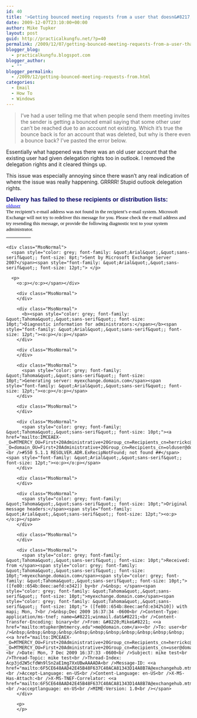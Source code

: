 ```yaml
---
id: 40
title: '>Getting bounced meeting requests from a user that doesn&#8217;t exist'
date: 2009-12-07T23:10:00+00:00
author: Mike Tupker
layout: post
guid: http://practicalkungfu.net/?p=40
permalink: /2009/12/07/getting-bounced-meeting-requests-from-a-user-that-doesnt-exist/
blogger_blog:
  - practicalkungfu.blogspot.com
blogger_author:
  - ""
blogger_permalink:
  - /2009/12/getting-bounced-meeting-requests-from.html
categories:
  - Email
  - How To
  - Windows
---
```

>I&#8217;ve had a user telling me that when people send them meeting invites the sender is getting a bounced email saying that some other user can&#8217;t be reached due to an account not existing. Which it&#8217;s true the bounce back is for an account that was deleted, but why is there even a bounce back? I&#8217;ve pasted the error below.

Essentially what happened was there was an old user account that the existing user had given delegation rights too in outlook. I removed the delegation rights and it cleared things up.

This issue was especially annoying since there wasn&#8217;t any real indication of where the issue was really happening. GRRRR! Stupid outlook delegation rights.

<meta content="text/html; charset=utf-8" http-equiv="Content-Type" />
</meta>

<meta content="Word.Document" name="ProgId" />
</meta>

<meta content="Microsoft Word 12" name="Generator" />
</meta>

<meta content="Microsoft Word 12" name="Originator" />
</meta>

<link href="file:///C:%5CUsers%5Cmtupker%5CAppData%5CLocal%5CTemp%5Cmsohtmlclip1%5C01%5Cclip_filelist.xml" rel="File-List" />
</link>

<link href="file:///C:%5CUsers%5Cmtupker%5CAppData%5CLocal%5CTemp%5Cmsohtmlclip1%5C01%5Cclip_themedata.thmx" rel="themeData" />
</link>

<link href="file:///C:%5CUsers%5Cmtupker%5CAppData%5CLocal%5CTemp%5Cmsohtmlclip1%5C01%5Cclip_colorschememapping.xml" rel="colorSchemeMapping" />
</link> 



<div class="MsoNormal">
  <b><span style="color: #000066; font-family: &quot;Arial&quot;,&quot;sans-serif&quot;; font-size: 12pt;">Delivery has failed to these recipients or distribution lists:</span></b><span style="font-family: &quot;Arial&quot;,&quot;sans-serif&quot;; font-size: 12pt;"><o:p></o:p></span>
</div>

<div class="MsoNormal">
</div>

<div class="MsoNormal">
  <span style="color: black; font-family: &quot;Tahoma&quot;,&quot;sans-serif&quot;; font-size: 10pt;"><a href="mailto:IMCEAEX-_O%3DMTMERCY_OU%3DFirst%2B20Administrative%2B20Group_cn%3DRecipients_cn%3Dherrickc@mtmercy.edu"><span style="color: blue;">olduser</span></a><br />The recipient&#8217;s e-mail address was not found in the recipient&#8217;s e-mail system. Microsoft Exchange will not try to redeliver this message for you. Please check the e-mail address and try resending this message, or provide the following diagnostic text to your system administrator.</span><span style="font-family: &quot;Arial&quot;,&quot;sans-serif&quot;; font-size: 12pt;"><o:p></o:p></span>
</div>

<div class="MsoNormal">
</div>

<div class="MsoNormal" style="text-align: justify;">
  <u><span style="font-family: &quot;Courier New&quot;; font-size: 12pt;">&nbsp; _____ </p> 
  
  <p>
    <o:p></o:p></span></u></div> 
    
    <div class="MsoNormal">
      <span style="color: grey; font-family: &quot;Arial&quot;,&quot;sans-serif&quot;; font-size: 8pt;">Sent by Microsoft Exchange Server 2007</span><span style="font-family: &quot;Arial&quot;,&quot;sans-serif&quot;; font-size: 12pt;"> </p> 
      
      <p>
        <o:p></o:p></span></div> 
        
        <div class="MsoNormal">
        </div>
        
        <div class="MsoNormal">
          <b><span style="color: grey; font-family: &quot;Tahoma&quot;,&quot;sans-serif&quot;; font-size: 10pt;">Diagnostic information for administrators:</span></b><span style="font-family: &quot;Arial&quot;,&quot;sans-serif&quot;; font-size: 12pt;"><o:p></o:p></span>
        </div>
        
        <div class="MsoNormal">
        </div>
        
        <div class="MsoNormal">
          <span style="color: grey; font-family: &quot;Tahoma&quot;,&quot;sans-serif&quot;; font-size: 10pt;">Generating server: myexchange.domain.com</span><span style="font-family: &quot;Arial&quot;,&quot;sans-serif&quot;; font-size: 12pt;"><o:p></o:p></span>
        </div>
        
        <div class="MsoNormal">
        </div>
        
        <div class="MsoNormal">
          <span style="color: grey; font-family: &quot;Tahoma&quot;,&quot;sans-serif&quot;; font-size: 10pt;"><a href="mailto:IMCEAEX-_O=MTMERCY_OU=First+20Administrative+20Group_cn=Recipients_cn=herrickc@mtmercy.edu">IMCEAEX-_O=domain_OU=First+20Administrative+20Group_cn=Recipients_cn=olduser@domain.com</a><br />#550 5.1.1 RESOLVER.ADR.ExRecipNotFound; not found ##</span><span style="font-family: &quot;Arial&quot;,&quot;sans-serif&quot;; font-size: 12pt;"><o:p></o:p></span>
        </div>
        
        <div class="MsoNormal">
        </div>
        
        <div class="MsoNormal">
          <span style="color: grey; font-family: &quot;Tahoma&quot;,&quot;sans-serif&quot;; font-size: 10pt;">Original message headers:</span><span style="font-family: &quot;Arial&quot;,&quot;sans-serif&quot;; font-size: 12pt;"><o:p></o:p></span>
        </div>
        
        <div class="MsoNormal">
        </div>
        
        <div class="MsoNormal">
          <span style="color: grey; font-family: &quot;Tahoma&quot;,&quot;sans-serif&quot;; font-size: 10pt;">Received: from </span><span style="color: grey; font-family: &quot;Tahoma&quot;,&quot;sans-serif&quot;; font-size: 10pt;">myexchange.domain.com</span><span style="color: grey; font-family: &quot;Tahoma&quot;,&quot;sans-serif&quot;; font-size: 10pt;"> ([fe80::654b:8eec:aefd:e342]) by<br />&nbsp; </span><span style="color: grey; font-family: &quot;Tahoma&quot;,&quot;sans-serif&quot;; font-size: 10pt;">myexchange.domain.com</span><span style="color: grey; font-family: &quot;Tahoma&quot;,&quot;sans-serif&quot;; font-size: 10pt;"> ([fe80::654b:8eec:aefd:e342%10]) with mapi; Mon, 7<br />&nbsp;Dec 2009 16:37:34 -0600<br />Content-Type: application/ms-tnef; name=&#8221;winmail.dat&#8221;<br />Content-Transfer-Encoding: binary<br />From: &#8220;Mike&#8221; <<a href="mailto:mtupker@mtmercy.edu">me@domain.com</a>><br />To: user<br />&nbsp;&nbsp;&nbsp;&nbsp;&nbsp;&nbsp;&nbsp;&nbsp;&nbsp;&nbsp;&nbsp; <<a href="mailto:IMCEAEX-_O=MTMERCY_OU=First+20Administrative+20Group_cn=Recipients_cn=herrickc@mtmercy.edu">IMCEAEX-_O=MTMERCY_OU=First+20Administrative+20Group_cn=Recipients_cn=user@domain.com</a>><br />Date: Mon, 7 Dec 2009 16:37:33 -0600<br />Subject: mike test<br />Thread-Topic: mike test<br />Thread-Index: Acp3jd2W5cfdWn9lSn2aE1mg7XxUBwAAAADA<br />Message-ID: <<a href="mailto:6F5CE648AAD42E45B48F637C40ACA81343D14A8B7A@exchangehub.mtmercy.edu">6F5CE648AAD42E45B48F637C40ACA81343D14A8B7A@myexchange.domain.com</a>><br />Accept-Language: en-US<br />Content-Language: en-US<br />X-MS-Has-Attach:<br />X-MS-TNEF-Correlator: <<a href="mailto:6F5CE648AAD42E45B48F637C40ACA81343D14A8B7A@exchangehub.mtmercy.edu">6F5CE648AAD42E45B48F637C40ACA81343D14A8B7A@myexchange.domain.com</a>><br />acceptlanguage: en-US<br />MIME-Version: 1.0<br /></span>
        </div>
        
        <p>
        </p>